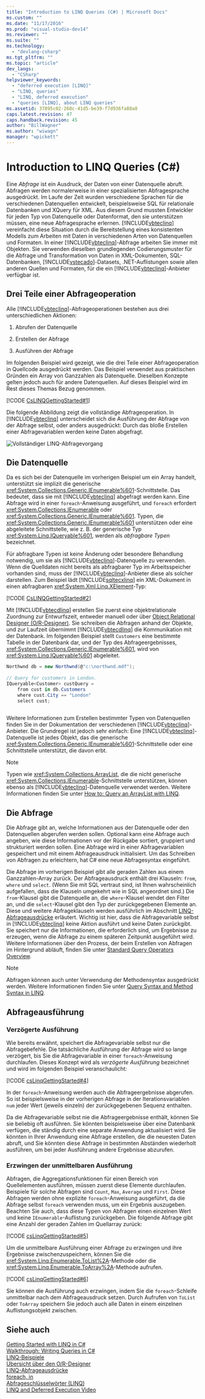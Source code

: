 ```yaml
---
title: "Introduction to LINQ Queries (C#) | Microsoft Docs"
ms.custom: ""
ms.date: "11/17/2016"
ms.prod: "visual-studio-dev14"
ms.reviewer: ""
ms.suite: ""
ms.technology: 
  - "devlang-csharp"
ms.tgt_pltfrm: ""
ms.topic: "article"
dev_langs: 
  - "CSharp"
helpviewer_keywords: 
  - "deferred execution [LINQ]"
  - "LINQ, queries"
  - "LINQ, deferred execution"
  - "queries [LINQ], about LINQ queries"
ms.assetid: 37895c02-268c-41d5-be39-f7d936fa88a8
caps.latest.revision: 47
caps.handback.revision: 45
author: "BillWagner"
ms.author: "wiwagn"
manager: "wpickett"
---
```

# Introduction to LINQ Queries (C#)
Eine *Abfrage* ist ein Ausdruck, der Daten von einer Datenquelle abruft.  Abfragen werden normalerweise in einer spezialisierten Abfragesprache ausgedrückt.  Im Laufe der Zeit wurden verschiedene Sprachen für die verschiedenen Datenquellen entwickelt, beispielsweise SQL für relationale Datenbanken und XQuery für XML.  Aus diesem Grund mussten Entwickler für jeden Typ von Datenquelle oder Datenformat, den sie unterstützen müssen, eine neue Abfragesprache erlernen.  [!INCLUDE[vbteclinq](../../../../csharp/includes/vbteclinq_md.md)] vereinfacht diese Situation durch die Bereitstellung eines konsistenten Modells zum Arbeiten mit Daten in verschiedenen Arten von Datenquellen und Formaten.  In einer [!INCLUDE[vbteclinq](../../../../csharp/includes/vbteclinq_md.md)]\-Abfrage arbeiten Sie immer mit Objekten.  Sie verwenden dieselben grundlegenden Codierungsmuster für die Abfrage und Transformation von Daten in XML\-Dokumenten, SQL\-Datenbanken, [!INCLUDE[vstecado](../../../../csharp/programming-guide/concepts/linq/includes/vstecado_md.md)]\-Datasets, .NET\-Auflistungen sowie allen anderen Quellen und Formaten, für die ein [!INCLUDE[vbteclinq](../../../../csharp/includes/vbteclinq_md.md)]\-Anbieter verfügbar ist.  
  
## Drei Teile einer Abfrageoperation  
 Alle [!INCLUDE[vbteclinq](../../../../csharp/includes/vbteclinq_md.md)]\-Abfrageoperationen bestehen aus drei unterschiedlichen Aktionen:  
  
1.  Abrufen der Datenquelle  
  
2.  Erstellen der Abfrage  
  
3.  Ausführen der Abfrage  
  
 Im folgenden Beispiel wird gezeigt, wie die drei Teile einer Abfrageoperation in Quellcode ausgedrückt werden.  Das Beispiel verwendet aus praktischen Gründen ein Array von Ganzzahlen als Datenquelle. Dieselben Konzepte gelten jedoch auch für andere Datenquellen.  Auf dieses Beispiel wird im Rest dieses Themas Bezug genommen.  
  
 [!CODE [CsLINQGettingStarted#1](../CodeSnippet/VS_Snippets_VBCSharp/CsLINQGettingStarted#1)]  
  
 Die folgende Abbildung zeigt die vollständige Abfrageoperation.  In [!INCLUDE[vbteclinq](../../../../csharp/includes/vbteclinq_md.md)] unterscheidet sich die Ausführung der Abfrage von der Abfrage selbst, oder anders ausgedrückt: Durch das bloße Erstellen einer Abfragevariablen werden keine Daten abgefragt.  
  
 ![Vollständiger LINQ&#45;Abfragevorgang](../../../../csharp/programming-guide/concepts/linq/media/linq_query.png "LINQ\_Query")  
  
## Die Datenquelle  
 Da es sich bei der Datenquelle im vorherigen Beispiel um ein Array handelt, unterstützt sie implizit die generische <xref:System.Collections.Generic.IEnumerable%601>\-Schnittstelle.  Das bedeutet, dass sie mit [!INCLUDE[vbteclinq](../../../../csharp/includes/vbteclinq_md.md)] abgefragt werden kann.  Eine Abfrage wird in einer `foreach`\-Anweisung ausgeführt, und `foreach` erfordert <xref:System.Collections.IEnumerable> oder <xref:System.Collections.Generic.IEnumerable%601>.  Typen, die <xref:System.Collections.Generic.IEnumerable%601> unterstützen oder eine abgeleitete Schnittstelle, wie z. B. der generische Typ <xref:System.Linq.IQueryable%601>, werden als *abfragbare Typen* bezeichnet.  
  
 Für abfragbare Typen ist keine Änderung oder besondere Behandlung notwendig, um sie als [!INCLUDE[vbteclinq](../../../../csharp/includes/vbteclinq_md.md)]\-Datenquelle zu verwenden.  Wenn die Quelldaten nicht bereits als abfragbarer Typ im Arbeitsspeicher vorhanden sind, muss der [!INCLUDE[vbteclinq](../../../../csharp/includes/vbteclinq_md.md)]\-Anbieter diese als solcher darstellen.  Zum Beispiel lädt [!INCLUDE[sqltecxlinq](../../../../csharp/programming-guide/concepts/linq/includes/sqltecxlinq_md.md)] ein XML\-Dokument in einen abfragbaren <xref:System.Xml.Linq.XElement>\-Typ:  
  
 [!CODE [CsLINQGettingStarted#2](../CodeSnippet/VS_Snippets_VBCSharp/CsLINQGettingStarted#2)]  
  
 Mit [!INCLUDE[vbtecdlinq](../../../../csharp/includes/vbtecdlinq_md.md)] erstellen Sie zuerst eine objektrelationale Zuordnung zur Entwurfszeit, entweder manuell oder über [Object Relational Designer \(O\/R\-Designer\)](/visual-studio/data-tools/linq-to-sql-tools-in-visual-studio2).  Sie schreiben die Abfragen anhand der Objekte, und zur Laufzeit übernimmt [!INCLUDE[vbtecdlinq](../../../../csharp/includes/vbtecdlinq_md.md)] die Kommunikation mit der Datenbank.  Im folgenden Beispiel stellt `Customers` eine bestimmte Tabelle in der Datenbank dar, und der Typ des Abfrageergebnisses, <xref:System.Collections.Generic.IEnumerable%601>, wird von <xref:System.Linq.IQueryable%601> abgeleitet.  
  
```c#  
Northwnd db = new Northwnd(@"c:\northwnd.mdf");  
  
// Query for customers in London.  
IQueryable<Customer> custQuery =  
    from cust in db.Customers  
    where cust.City == "London"  
    select cust;  
  
```  
  
 Weitere Informationen zum Erstellen bestimmter Typen von Datenquellen finden Sie in der Dokumentation der verschiedenen [!INCLUDE[vbteclinq](../../../../csharp/includes/vbteclinq_md.md)]\-Anbieter.  Die Grundregel ist jedoch sehr einfach: Eine [!INCLUDE[vbteclinq](../../../../csharp/includes/vbteclinq_md.md)]\-Datenquelle ist jedes Objekt, das die generische <xref:System.Collections.Generic.IEnumerable%601>\-Schnittstelle oder eine Schnittstelle unterstützt, die davon erbt.  
  
> [!NOTE]
>  Typen wie <xref:System.Collections.ArrayList>, die die nicht generische <xref:System.Collections.IEnumerable>\-Schnittstelle unterstützen, können ebenso als [!INCLUDE[vbteclinq](../../../../csharp/includes/vbteclinq_md.md)]\-Datenquelle verwendet werden.  Weitere Informationen finden Sie unter [How to: Query an ArrayList with LINQ](../Topic/How%20to:%20Query%20an%20ArrayList%20with%20LINQ.md).  
  
##  <a name="query"></a> Die Abfrage  
 Die Abfrage gibt an, welche Informationen aus der Datenquelle oder den Datenquellen abgerufen werden sollen.  Optional kann eine Abfrage auch angeben, wie diese Informationen vor der Rückgabe sortiert, gruppiert und strukturiert werden sollen.  Eine Abfrage wird in einer Abfragevariablen gespeichert und mit einem Abfrageausdruck initialisiert.  Um das Schreiben von Abfragen zu erleichtern, hat C\# eine neue Abfragesyntax eingeführt.  
  
 Die Abfrage im vorherigen Beispiel gibt alle geraden Zahlen aus einem Ganzzahlen\-Array zurück.  Der Abfrageausdruck enthält drei Klauseln: `from`, `where` und `select`. \(Wenn Sie mit SQL vertraut sind, ist Ihnen wahrscheinlich aufgefallen, dass die Klauseln umgekehrt wie in SQL angeordnet sind.\) Die `from`\-Klausel gibt die Datenquelle an, die `where`\-Klausel wendet den Filter an, und die `select`\-Klausel gibt den Typ der zurückgegebenen Elemente an.  Diese und weitere Abfrageklauseln werden ausführlich im Abschnitt [LINQ\-Abfrageausdrücke](../../../../csharp/programming-guide/linq-query-expressions/index.md) erläutert.  Wichtig ist hier, dass die Abfragevariable selbst in [!INCLUDE[vbteclinq](../../../../csharp/includes/vbteclinq_md.md)] keine Aktion ausführt und keine Daten zurückgibt.  Sie speichert nur die Informationen, die erforderlich sind, um Ergebnisse zu erzeugen, wenn die Abfrage zu einem späteren Zeitpunkt ausgeführt wird.  Weitere Informationen über den Prozess, der beim Erstellen von Abfragen im Hintergrund abläuft, finden Sie unter [Standard Query Operators Overview](../../../../visual-basic/programming-guide/concepts/linq/standard-query-operators-overview.md).  
  
> [!NOTE]
>  Abfragen können auch unter Verwendung der Methodensyntax ausgedrückt werden.  Weitere Informationen finden Sie unter [Query Syntax and Method Syntax in LINQ](../../../../csharp/programming-guide/concepts/linq/query-syntax-and-method-syntax-in-linq.md).  
  
## Abfrageausführung  
  
### Verzögerte Ausführung  
 Wie bereits erwähnt, speichert die Abfragevariable selbst nur die Abfragebefehle.  Die tatsächliche Ausführung der Abfrage wird so lange verzögert, bis Sie die Abfragevariable in einer `foreach`\-Anweisung durchlaufen.  Dieses Konzept wird als *verzögerte Ausführung* bezeichnet und wird im folgenden Beispiel veranschaulicht:  
  
 [!CODE [csLinqGettingStarted#4](../CodeSnippet/VS_Snippets_VBCSharp/CsLINQGettingStarted#4)]  
  
 In der `foreach`\-Anweisung werden auch die Abfrageergebnisse abgerufen.  So ist beispielsweise in der vorherigen Abfrage in der Iterationsvariablen `num` jeder Wert \(jeweils einzeln\) der zurückgegebenen Sequenz enthalten.  
  
 Da die Abfragevariable selbst nie die Abfrageergebnisse enthält, können Sie sie beliebig oft ausführen.  Sie könnten beispielsweise über eine Datenbank verfügen, die ständig durch eine separate Anwendung aktualisiert wird.  Sie könnten in Ihrer Anwendung eine Abfrage erstellen, die die neuesten Daten abruft, und Sie könnten diese Abfrage in bestimmten Abständen wiederholt ausführen, um bei jeder Ausführung andere Ergebnisse abzurufen.  
  
### Erzwingen der unmittelbaren Ausführung  
 Abfragen, die Aggregationsfunktionen für einen Bereich von Quellelementen ausführen, müssen zuerst diese Elemente durchlaufen.  Beispiele für solche Abfragen sind `Count`, `Max`, `Average` und `First`.  Diese Abfragen werden ohne explizite `foreach`\-Anweisung ausgeführt, da die Abfrage selbst `foreach` verwenden muss, um ein Ergebnis auszugeben.  Beachten Sie auch, dass diese Typen von Abfragen einen einzelnen Wert und keine `IEnumerable`\-Auflistung zurückgeben.  Die folgende Abfrage gibt eine Anzahl der geraden Zahlen im Quellarray zurück:  
  
 [!CODE [csLinqGettingStarted#5](../CodeSnippet/VS_Snippets_VBCSharp/CsLINQGettingStarted#5)]  
  
 Um die unmittelbare Ausführung einer Abfrage zu erzwingen und ihre Ergebnisse zwischenzuspeichern, können Sie die <xref:System.Linq.Enumerable.ToList%2A>\-Methode oder die <xref:System.Linq.Enumerable.ToArray%2A>\-Methode aufrufen.  
  
 [!CODE [csLinqGettingStarted#6](../CodeSnippet/VS_Snippets_VBCSharp/CsLINQGettingStarted#6)]  
  
 Sie können die Ausführung auch erzwingen, indem Sie die `foreach`\-Schleife unmittelbar nach dem Abfrageausdruck setzen.  Durch Aufrufen von `ToList` oder `ToArray` speichern Sie jedoch auch alle Daten in einem einzelnen Auflistungsobjekt zwischen.  
  
## Siehe auch  
 [Getting Started with LINQ in C\#](../../../../csharp/programming-guide/concepts/linq/getting-started-with-linq.md)   
 [Walkthrough: Writing Queries in C\#](../../../../csharp/programming-guide/concepts/linq/walkthrough-writing-queries-linq.md)   
 [LINQ\-Beispiele](../Topic/LINQ%20Samples.md)   
 [Übersicht über den O\/R\-Designer](../Topic/LINQ%20to%20SQL%20Tools%20in%20Visual%20Studio1.md)   
 [LINQ\-Abfrageausdrücke](../../../../csharp/programming-guide/linq-query-expressions/index.md)   
 [foreach, in](../../../../csharp/language-reference/keywords/foreach-in.md)   
 [Abfrageschlüsselwörter \(LINQ\)](../../../../csharp/language-reference/keywords/query-keywords.md)   
 [LINQ and Deferred Execution Video](http://go.microsoft.com/fwlink/?LinkId=112414)